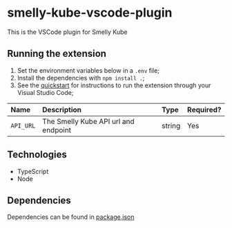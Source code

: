# smelly-kube-vscode-plugin

This is the VSCode plugin for Smelly Kube

## Running the extension

1. Set the environment variables below in a `.env` file;
2. Install the dependencies with `npm install .`;
2. See the [quickstart](vsc-extension-quickstart.md) for instructions to run the extension through your Visual Studio Code;

| Name | Description | Type | Required? |
| :--- | :--- | :--- | :--- |
| `API_URL` | The Smelly Kube API url and endpoint | string | Yes |

## Technologies

- TypeScript
- Node

## Dependencies

Dependencies can be found in [package.json](package.json)
